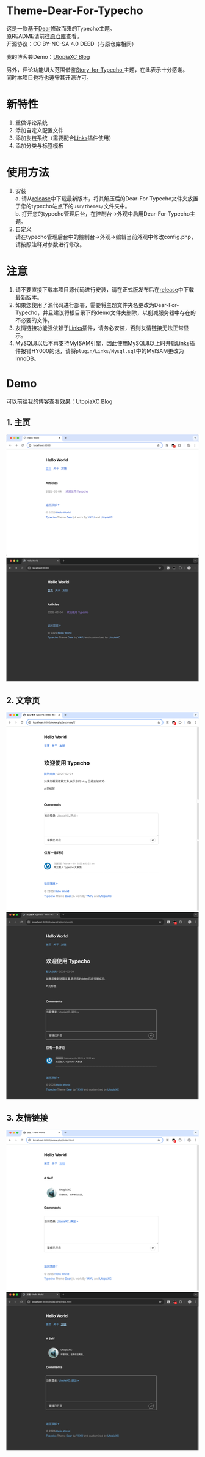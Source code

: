 # Theme-Dear-For-Typecho
这是一款基于[Dear](https://github.com/imjeff/typecho-dear)修改而来的Typecho主题。  
原README请前往[原仓库](https://github.com/imjeff/typecho-dear)查看。  
开源协议：CC BY-NC-SA 4.0 DEED（与原仓库相同）  

我的博客兼Demo：[UtopiaXC Blog](https://blog.utopiaxc.cn/)  

另外，评论功能UI大范围借鉴[Story-for-Typecho
](https://github.com/txperl/Story-for-Typecho)主题，在此表示十分感谢。  
同时本项目也将也遵守其开源许可。  

# 新特性
1. 重做评论系统  
2. 添加自定义配置文件  
3. 添加友链系统（需要配合[Links](https://github.com/Mejituu/Links?tab=readme-ov-file)插件使用） 
4. 添加分类与标签模板 
   
# 使用方法
1. 安装  
   a. 请从[release](https://github.com/UtopiaXC/Theme-Dear-For-Typecho/releases)中下载最新版本，将其解压后的Dear-For-Typecho文件夹放置于您的typecho站点下的`usr/themes/`文件夹中。  
   b. 打开您的typecho管理后台，在控制台→外观中启用Dear-For-Typecho主题。
2. 自定义  
   请在typecho管理后台中的控制台→外观→编辑当前外观中修改config.php，请按照注释对参数进行修改。

# 注意  
1. 请不要直接下载本项目源代码进行安装，请在正式版发布后在[release](https://github.com/UtopiaXC/Theme-Dear-For-Typecho/releases)中下载最新版本。  
2. 如果您使用了源代码进行部署，需要将主题文件夹名更改为Dear-For-Typecho，并且建议将根目录下的demo文件夹删除，以削减服务器中存在的不必要的文件。  
3. 友情链接功能强依赖于[Links](https://github.com/Mejituu/Links?tab=readme-ov-file)插件，请务必安装，否则友情链接无法正常显示。  
4. MySQL8以后不再支持MyISAM引擎，因此使用MySQL8以上时开启Links插件报错HY000的话，请将`plugin/Links/Mysql.sql`中的MyISAM更改为InnoDB。  

# Demo  
可以前往我的博客查看效果：[UtopiaXC Blog](https://blog.utopiaxc.cn/)

## 1. 主页  
![主页日间](./demo/index(day).png)  
![主页夜间](./demo/index(night).png)  
## 2. 文章页
![文章页日间](./demo/article(day).png)  
![文章页夜间](./demo/article(night).png)  
## 3. 友情链接
![友情链接日间](./demo/links(day).png)  
![友情链接夜间](./demo/links(night).png)  
